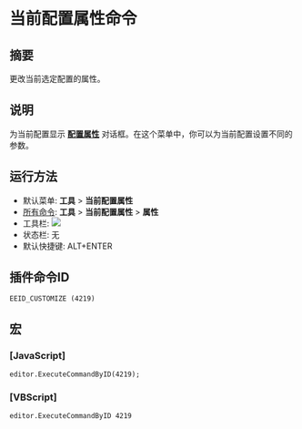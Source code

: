 # 当前配置属性命令

## 摘要

更改当前选定配置的属性。

## 说明

为当前配置显示 **[配置属性](../../dlg/properties/index)** 对话框。在这个菜单中，你可以为当前配置设置不同的参数。

## 运行方法

- 默认菜单: **工具** \> **当前配置属性**
- [所有命令](all_commands): **工具** >
**当前配置属性** \> **属性**
- 工具栏: ![](../../images/properties..png)
- 状态栏: 无
- 默认快捷键: ALT+ENTER

## 插件命令ID

```
EEID_CUSTOMIZE (4219)
```

## 宏

### \[JavaScript\]

```
editor.ExecuteCommandByID(4219);
```

### \[VBScript\]

```
editor.ExecuteCommandByID 4219
```
